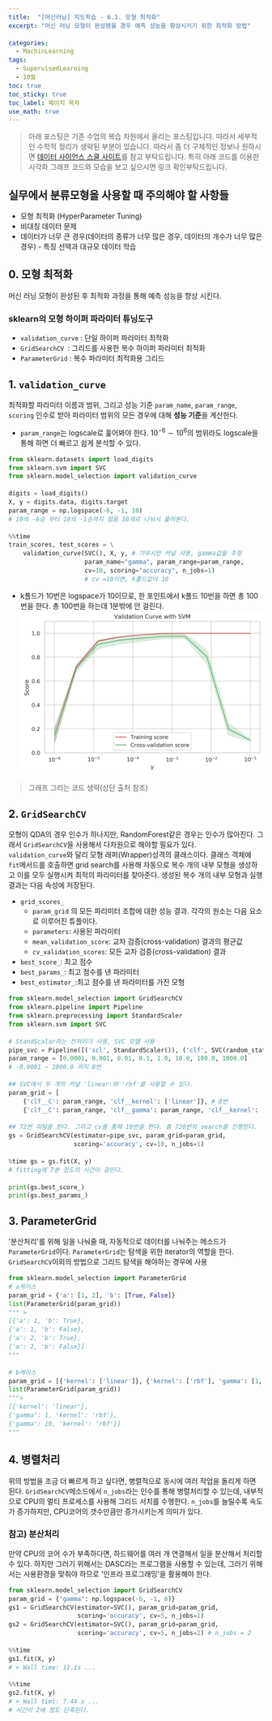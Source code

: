 ```yaml
---
title:  "[머신러닝] 지도학습 - 6.1. 모형 최적화"
excerpt: "머신 러닝 모형이 완성됐을 경우 예측 성능을 향상시키기 위한 최적화 방법"

categories:
  - MachinLearning
tags:
  - SupervisedLearning
  - 10월
toc: true
toc_sticky: true
toc_label: 페이지 목차
use_math: true
---
```

> 아래 포스팅은 기존 수업의 복습 차원에서 올리는 포스팅입니다. 따라서 세부적인 수학적 정리가 생략된 부분이 있습니다. 따라서 좀 더 구체적인 정보나 원하시면 [데이터 사이언스 스쿨 사이트](https://datascienceschool.net/03%20machine%20learning/14.01%20%EB%AA%A8%ED%98%95%20%EC%B5%9C%EC%A0%81%ED%99%94.html)를 참고 부탁드립니다. 특히 아래 코드를 이용한 시각화 그래프 코드와 모습을 보고 싶으시면 링크 확인부탁드립니다.  

## 실무에서 분류모형을 사용할 때 주의해야 할 사항들

- 모형 최적화 (HyperParameter Tuning)
- 비대칭 데이터 문제
- 데이터가 너무 큰 경우(데이터의 종류가 너무 많은 경우, 데이터의 개수가 너무 많은 경우) - 특징 선택과 대규모 데이터 학습

## 0. 모형 최적화
머신 러닝 모형이 완성된 후 최적화 과정을 통해 예측 성능을 향상 시킨다.

### sklearn의 모형 하이퍼 파라미터 튜닝도구

- `validation_curve` : 단일 하이퍼 파라미터 최적화
- `GridSearchCV `: 그리드를 사용한 복수 하이퍼 파라미터 최적화
- `ParameterGrid` : 복수 파라미터 최적화용 그리드

## 1. `validation_curve`
최적화할 파라미터 이름과 범위, 그리고 성능 기준 `param_name`, `param_range`, `scoring` 인수로 받아 파라미터 범위의 모든 경우에 대해 **성능 기준**을 계산한다.

- `param_range`는 logscale로 훑어봐야 한다. $10^{-6} \sim 10^{6}$의 범위라도 logscale을 통해 하면 더 빠르고 쉽게 분석할 수 있다.

```py
from sklearn.datasets import load_digits
from sklearn.svm import SVC
from sklearn.model_selection import validation_curve

digits = load_digits()
X, y = digits.data, digits.target
param_range = np.logspace(-6, -1, 10) 
# 10의 -6승 부터 10의 -1승까지 점을 10개로 나눠서 훑어본다.

%%time
train_scores, test_scores = \
    validation_curve(SVC(), X, y, # 가우시안 커널 사용, gamma값을 추정
                     param_name="gamma", param_range=param_range,
                     cv=10, scoring="accuracy", n_jobs=1) 
                     # cv =10이면, k폴드값이 10
```
- k폴드가 10번은 logspace가 10이므로, 한 포인트에서 k폴드 10번을 하면 총 100번을 한다. 총 100번을 하는데 1분밖에 안 걸린다.
![](/assets/images/Supervised13_1.png)
> 그래프 그리는 코드 생략(상단 출처 참조) 

## 2. `GridSearchCV`
모형이 QDA의 경우 인수가 하나지만, RandomForest같은 경우는 인수가 많아진다. 그래서 `GridSearchCV`을 사용해서 다차원으로 해야할 필요가 있다.  
`validation_curve`와 달리 모형 래퍼(Wrapper)성격의 클래스이다. 클래스 객체에 `fit`메서드를 호출하면 grid search를 사용해 자동으로 복수 개의 내부 모형을 생성하고 이를 모두 실행시켜 최적의 파라미터를 찾아준다. 생성된 복수 개의 내부 모형과 실행 결과는 다음 속성에 저장된다.


- `grid_scores_`
    - `param_grid` 의 모든 파리미터 조합에 대한 성능 결과. 각각의 원소는 다음 요소로 이루어진 튜플이다.
    - `parameters`: 사용된 파라미터
    - `mean_validation_score`: 교차 검증(cross-validation) 결과의 평균값
    - `cv_validation_scores`: 모든 교차 검증(cross-validation) 결과
- `best_score_`: 최고 점수
- `best_params_`: 최고 점수를 낸 파라미터
- `best_estimator_`:최고 점수를 낸 파라미터를 가진 모형

```py
from sklearn.model_selection import GridSearchCV
from sklearn.pipeline import Pipeline
from sklearn.preprocessing import StandardScaler
from sklearn.svm import SVC

# StandScalar라는 전처리기 사용, SVC 모델 사용
pipe_svc = Pipeline([('scl', StandardScaler()), ('clf', SVC(random_state=1))])
param_range = [0.0001, 0.001, 0.01, 0.1, 1.0, 10.0, 100.0, 1000.0] 
# -0.0001 ~ 1000.0 까지 8번

## SVC에서 두 개의 커널 'linear'와 'rbf'를 사용할 수 있다.
param_grid = [
    {'clf__C': param_range, 'clf__kernel': ['linear']}, # 8번 
    {'clf__C': param_range, 'clf__gamma': param_range, 'clf__kernel': ['rbf']}] # 8x8 = 64번

## 72번 피팅을 한다. 그리고 cv를 통해 10번을 한다. 총 720번의 search를 진행한다.
gs = GridSearchCV(estimator=pipe_svc, param_grid=param_grid,
                  scoring='accuracy', cv=10, n_jobs=1)

%time gs = gs.fit(X, y)
# fitting에 7분 정도의 시간이 걸린다.

print(gs.best_score_)
print(gs.best_params_)
```

## 3. ParameterGrid
'분산처리'를 위해 일을 나눠줄 때, 자동적으로 데이터를 나눠주는 메소드가 `ParameterGrid`이다. `ParameterGrid`는 탐색을 위한 iterator의 역할을 한다. `GridSearchCV`이외의 방법으로 그리드 탐색을 해야하는 경우에 사용

```py
from sklearn.model_selection import ParameterGrid
# a케이스
param_grid = {'a': [1, 2], 'b': [True, False]}
list(ParameterGrid(param_grid))
""" >
[{'a': 1, 'b': True},
{'a': 1, 'b': False},
{'a': 2, 'b': True},
{'a': 2, 'b': False}]
"""

# b케이스
param_grid = [{'kernel': ['linear']}, {'kernel': ['rbf'], 'gamma': [1, 10]}]
list(ParameterGrid(param_grid))
""">
[{'kernel': 'linear'},
{'gamma': 1, 'kernel': 'rbf'},
{'gamma': 10, 'kernel': 'rbf'}]
"""
```

## 4. 병렬처리
위의 방법을 조금 더 빠르게 하고 싶다면, 병렬적으로 동시에 여러 작업을  돌리게 하면 된다. `GridSearchCV`메소드에서 `n_jobs`라는 인수를 통해 병렬처리할 수 있는데, 내부적으로 CPU의 멀티 프로세스를 사용해 그리드 서치를 수행한다. `n_jobs`를 늘릴수록 속도가 증가하지만, CPU코어의 갯수만큼만 증가시키는게 의미가 있다.

### 참고) 분산처리
만약 CPU의 코어 수가 부족하다면, 하드웨어를 여러 개 연결해서 일을 분산해서 처리할 수 있다. 하지만 그러기 위해서는 DASC라는 프로그램을 사용할 수 있는데, 그러기 위해서는 사용환경을 맞춰야 하므로 '인프라 프로그래밍'을 활용해야 한다.

```py
from sklearn.model_selection import GridSearchCV
param_grid = {"gamma": np.logspace(-6, -1, 6)}
gs1 = GridSearchCV(estimator=SVC(), param_grid=param_grid,
                   scoring='accuracy', cv=5, n_jobs=1)
gs2 = GridSearchCV(estimator=SVC(), param_grid=param_grid,
                   scoring='accuracy', cv=5, n_jobs=2) # n_jobs = 2

%%time
gs1.fit(X, y)
# > Wall time: 11.1s ...

%%time
gs2.fit(X, y)
# > Wall timt: 7.44 s ...
# 시간이 2배 정도 단축된다.

```